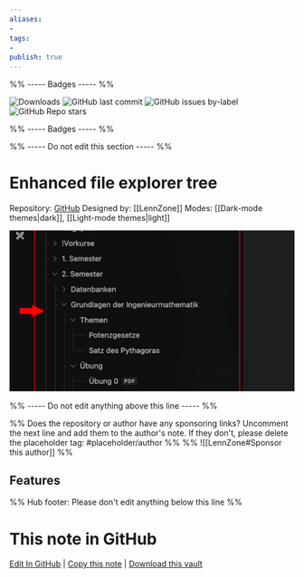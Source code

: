 ```yaml
---
aliases:
- 
tags: 
- 
publish: true
---
```


%% ----- Badges ----- %%

![Downloads](https://img.shields.io/badge/downloads-753-573E7A?style=for-the-badge&logo=)
![GitHub last commit](https://img.shields.io/github/last-commit/LennZone/enhanced-file-explorer-tree?color=573E7A&label=last%20update&logo=github&style=for-the-badge)
![GitHub issues by-label](https://img.shields.io/github/issues/LennZone/enhanced-file-explorer-tree/help%20wanted?color=573E7A&logo=github&style=for-the-badge) 
![GitHub Repo stars](https://img.shields.io/github/stars/LennZone/enhanced-file-explorer-tree?color=573E7A&logo=github&style=for-the-badge)

%% ----- Badges ----- %%

%% ----- Do not edit this section ----- %%

# Enhanced file explorer tree

Repository: [GitHub](https://github.com/LennZone/enhanced-file-explorer-tree)
Designed by: [[LennZone]]
Modes: [[Dark-mode themes|dark]], [[Light-mode themes|light]]



![screenshot](https://github.com/LennZone/enhanced-file-explorer-tree/raw/HEAD/thumbnail.png)

%% ----- Do not edit anything above this line ----- %% 

%% Does the repository or author have any sponsoring links? Uncomment the next line and add them to the author's note. If they don't, please delete the placeholder tag: #placeholder/author %%
%% ![[LennZone#Sponsor this author]] %%


## Features



%% Hub footer: Please don't edit anything below this line %%

# This note in GitHub

<span class="git-footer">[Edit In GitHub](https://github.dev/obsidian-community/obsidian-hub/blob/main/02%20-%20Community%20Expansions/02.05%20All%20Community%20Expansions/Themes/Enhanced%20file%20explorer%20tree.md "git-hub-edit-note") | [Copy this note](https://raw.githubusercontent.com/obsidian-community/obsidian-hub/main/02%20-%20Community%20Expansions/02.05%20All%20Community%20Expansions/Themes/Enhanced%20file%20explorer%20tree.md "git-hub-copy-note") | [Download this vault](https://github.com/obsidian-community/obsidian-hub/archive/refs/heads/main.zip "git-hub-download-vault") </span>
